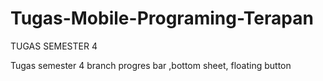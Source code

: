 # Tugas-Mobile-Programing-Terapan
TUGAS SEMESTER 4

Tugas semester 4
branch progres bar ,bottom sheet, floating button

